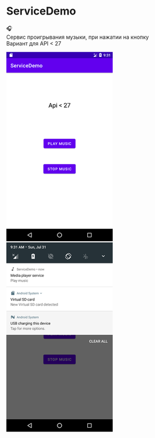 # ServiceDemo
🎧  
Сервис проигрывания музыки, при нажатии на кнопку  
Вариант для API < 27

![Скриншот приложения](https://github.com/FrikoGad/ServiceDemo/raw/master/screenshots/1.png)  ![Скриншот приложения](https://github.com/FrikoGad/ServiceDemo/raw/master/screenshots/2.png)
